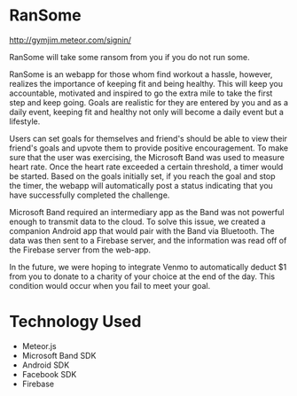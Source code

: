 # RanSome

http://gymjim.meteor.com/signin/

RanSome will take some ransom from you if you do not run some.

RanSome is an webapp for those whom find workout a hassle, however, realizes the importance of keeping fit and being healthy. This will keep you accountable, motivated and inspired to go the extra mile to take the first step and keep going. Goals are realistic for they are entered by you and as a daily event, keeping fit and healthy not only will become a daily event but a lifestyle.

Users can set goals for themselves and friend's should be able to view their friend's goals and upvote them to provide positive encouragement. To make sure that the user was exercising, the Microsoft Band was used to measure heart rate. Once the heart rate exceeded a certain threshold, a timer would be started. Based on the goals initially set, if you reach the goal and stop the timer, the webapp will automatically post a status indicating that you have successfully completed the challenge.

Microsoft Band required an intermediary app as the Band was not powerful enough to transmit data to the cloud. To solve this issue, we created a companion Android app that would pair with the Band via Bluetooth. The data was then sent to a Firebase server, and the information was read off of the Firebase server from the web-app.

In the future, we were hoping to integrate Venmo to automatically deduct $1 from you to donate to a charity of your choice at the end of the day. This condition would occur when you fail to meet your goal.

# Technology Used
  - Meteor.js
  - Microsoft Band SDK
  - Android SDK
  - Facebook SDK
  - Firebase
